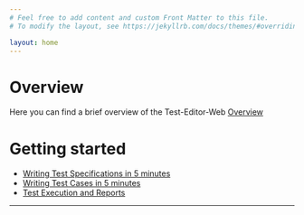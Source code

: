 ```yaml
---
# Feel free to add content and custom Front Matter to this file.
# To modify the layout, see https://jekyllrb.com/docs/themes/#overriding-theme-defaults

layout: home
---
```


# Overview
Here you can find a brief overview of the Test-Editor-Web [Overview](/te_markdown/terminology/) 
  
# Getting started  
* [Writing Test Specifications in 5 minutes](/te_markdown/heroes-create-spec/)
* [Writing Test Cases in 5 minutes](/te_markdown/heroes-create-testcase/)
* [Test Execution and Reports](/te_markdown/heroes-create-testcase-execution) 

----
